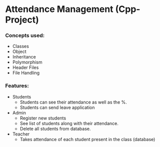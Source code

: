 # Attendance Management (Cpp-Project)

### Concepts used:
* Classes
* Object
* Inheritance
* Polymorphism
* Header Files
* File Handling

### Features:
* Students
  * Students can see their attendance as well as the %.
  * Students can send leave application
* Admin
  * Register new students
  * See list of students along with their attendance.
  * Delete all students from database.
* Teacher 
  * Takes attendance of each student present in the class (database)


